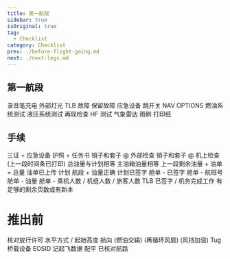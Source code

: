 ```yaml
---
title: 第一航段
sidebar: true
isOriginal: true
tag:
  - Checklist
category: Checklist
prev: ./before-flight-going.md
next: ./next-legs.md
---
```


## 第一航段

<MyChecklistItem itemID="录音笔充电">
  录音笔充电
</MyChecklistItem>

<MyChecklistItem itemID="外部灯光">
  外部灯光
</MyChecklistItem>

<MyChecklistItem itemID="TLB 故障">
  TLB 故障 
</MyChecklistItem>

<MyChecklistItem itemID="保留故障">
  保留故障 
</MyChecklistItem>

<MyChecklistItem itemID="应急设备">
  应急设备
</MyChecklistItem>

<MyChecklistItem itemID="跳开关">
  跳开关 
</MyChecklistItem>

<MyChecklistItem itemID="nav options">
  NAV OPTIONS 
</MyChecklistItem>

<MyChecklistItem itemID="燃油系统测试">
  燃油系统测试
</MyChecklistItem>

<MyChecklistItem itemID="液压系统测试">
  液压系统测试
</MyChecklistItem>

<MyChecklistItem itemID="再现检查">
  再现检查
</MyChecklistItem>

<MyChecklistItem itemID="HF测试">
  HF 测试
</MyChecklistItem>

<MyChecklistItem itemID="气象雷达">
  气象雷达
</MyChecklistItem>

<MyChecklistItem itemID="雨刷">
  雨刷
</MyChecklistItem>

<MyChecklistItem itemID="打印纸">
  打印纸
</MyChecklistItem>

## 手续

<MyChecklistItem itemID="three certificates">
  三证 + 应急设备
</MyChecklistItem>

<MyChecklistItem itemID="passport and task book">
  护照 + 任务书
</MyChecklistItem>

<MyChecklistItem itemID="plugs and sockets 1">
  销子和套子 @ 外部检查
</MyChecklistItem>

<MyChecklistItem itemID="plugs and sockets 2">
  销子和套子 @ 机上检查
</MyChecklistItem>

<MyChecklistItem itemID="remaining pages">
  (上一段时间条已打印)
</MyChecklistItem>

<MyChecklistItem itemID="fuel quantity">
  总油量与计划相等
</MyChecklistItem>

<MyChecklistItem itemID="main tank fuel quantity">
  主油箱油量相等
</MyChecklistItem>

<MyChecklistItem itemID="remaining fuel quantity">
  上一段剩余油量 + 油单 = 总量
</MyChecklistItem>

<MyChecklistItem itemID="fuel single uploaded">
  油单已上传
</MyChecklistItem>

<MyChecklistItem itemID="plan version">
  计划 航段 + 油量正确
</MyChecklistItem>

<MyChecklistItem itemID="plan signed">
  计划已签字
</MyChecklistItem>

<MyChecklistItem itemID="loadSheet signed">
  舱单 - 已签字
</MyChecklistItem>

<MyChecklistItem itemID="loadSheet flight number">
  舱单 - 航班号
</MyChecklistItem>

<MyChecklistItem itemID="loadSheet fuel quantity">
  舱单 - 油量
</MyChecklistItem>

<MyChecklistItem itemID="loadSheet pilot number">
  舱单 - 乘机人数 / 机组人数 / 旅客人数
</MyChecklistItem>

<MyChecklistItem itemID="TLB signed">
  TLB 已签字 / 机务完成工作
</MyChecklistItem>

<MyChecklistItem itemID="remaining pages">
  有足够的剩余页数或有新本
</MyChecklistItem>

# 推出前

<MyChecklistItem itemID="核对放行许可">
  核对放行许可
</MyChecklistItem>

<MyChecklistItem itemID="水平方式/起始高度">
  水平方式 / 起始高度
</MyChecklistItem>

<MyChecklistItem itemID="航向">
  航向
</MyChecklistItem>

<MyChecklistItem itemID="fuel transfer">
  (燃油交输)
</MyChecklistItem>

<MyChecklistItem itemID="recycling fan">
  (再循环风扇)
</MyChecklistItem>

<MyChecklistItem itemID="windshield heater">
  (风挡加温)
</MyChecklistItem>

<MyChecklistItem itemID="tug">
  Tug
</MyChecklistItem>

<MyChecklistItem itemID="桥载设备">
  桥载设备
</MyChecklistItem>

<MyChecklistItem itemID="EOSID">
  EOSID
</MyChecklistItem>

<MyChecklistItem itemID="记起飞数据">
  记起飞数据
</MyChecklistItem>

<MyChecklistItem itemID="配平">
  配平
</MyChecklistItem>

<MyChecklistItem itemID="已核对航路">
  已核对航路
</MyChecklistItem>
